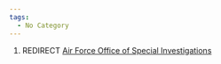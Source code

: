 ```yaml
---
tags:
  - No Category
---
```

1.  REDIRECT [Air Force Office of Special
    Investigations](air_force_office_of_special_investigations.md)